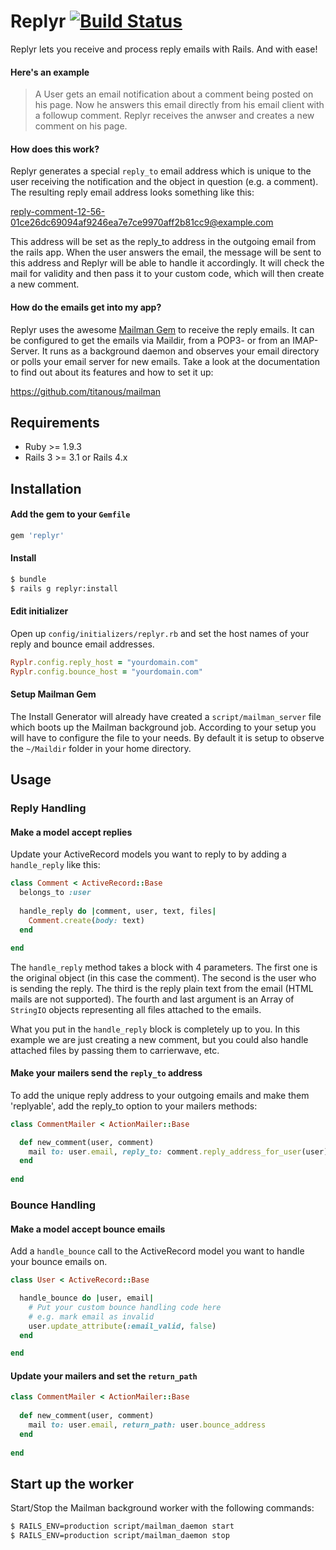 # Replyr [![Build Status](https://travis-ci.org/wursttheke/replyr.png?branch=master)](https://travis-ci.org/wursttheke/replyr)

Replyr lets you receive and process reply emails with Rails. And with ease!

#### Here's an example

> A User gets an email notification about a comment being posted on his page. Now he answers this email directly from his email client with a followup comment. Replyr receives the anwser and creates a new comment on his page.

#### How does this work?

Replyr generates a special `reply_to` email address which is unique to the user receiving the notification and the object in question (e.g. a comment). The resulting reply email address looks something like this:

reply-comment-12-56-01ce26dc69094af9246ea7e7ce9970aff2b81cc9@example.com

This address will be set as the reply_to address in the outgoing email from the rails app. When the user answers the email, the message will be sent to this address and Replyr will be able to handle it accordingly. It will check the mail for validity and then pass it to your custom code, which will then create a new comment.

#### How do the emails get into my app?

Replyr uses the awesome [Mailman Gem](https://github.com/titanous/mailman) to receive the reply emails. It can be configured to get the emails via Maildir, from a POP3- or from an IMAP-Server. It runs as a background daemon and observes your email directory or polls your email server for new emails. Take a look at the documentation to find out about its features and how to set it up:

https://github.com/titanous/mailman

## Requirements

  - Ruby >= 1.9.3
  - Rails 3 >= 3.1 or Rails 4.x

## Installation

#### Add the gem to your `Gemfile`

```ruby
gem 'replyr'
```

#### Install

```bash
$ bundle
$ rails g replyr:install
```

#### Edit initializer 

Open up `config/initializers/replyr.rb` and set the host names of your reply and bounce email addresses.

```ruby
Ryplr.config.reply_host = "yourdomain.com"
Ryplr.config.bounce_host = "yourdomain.com"
```

#### Setup Mailman Gem

The Install Generator will already have created a `script/mailman_server` file which boots up the Mailman background job. According to your setup you will have to configure the file to your needs. By default it is setup to observe the `~/Maildir` folder in your home directory.

## Usage

### Reply Handling

#### Make a model accept replies

Update your ActiveRecord models you want to reply to by adding a `handle_reply` like this:

```ruby
class Comment < ActiveRecord::Base
  belongs_to :user
  
  handle_reply do |comment, user, text, files|
    Comment.create(body: text)
  end

end
```

The `handle_reply` method takes a block with 4 parameters. The first one is the original object (in this case the comment). The second is the user who is sending the reply. The third is the reply plain text from the email (HTML mails are not supported). The fourth and last argument is an Array of `StringIO` objects representing all files attached to the emails.

What you put in the `handle_reply` block is completely up to you. In this example we are just creating a new comment, but you could also handle attached files by passing them to carrierwave, etc.

#### Make your mailers send the `reply_to` address

To add the unique reply address to your outgoing emails and make them 'replyable', add the reply_to option to your mailers methods:

```ruby
class CommentMailer < ActionMailer::Base

  def new_comment(user, comment)
    mail to: user.email, reply_to: comment.reply_address_for_user(user)
  end
  
end
```

### Bounce Handling

#### Make a model accept bounce emails

Add a `handle_bounce` call to the ActiveRecord model you want to handle your bounce emails on.

```ruby
class User < ActiveRecord::Base

  handle_bounce do |user, email|
    # Put your custom bounce handling code here
    # e.g. mark email as invalid
    user.update_attribute(:email_valid, false)
  end

end
```

#### Update your mailers and set the `return_path`

```ruby
class CommentMailer < ActionMailer::Base
  
  def new_comment(user, comment)
    mail to: user.email, return_path: user.bounce_address
  end
  
end
```


## Start up the worker

Start/Stop the Mailman background worker with the following commands:

```bash
$ RAILS_ENV=production script/mailman_daemon start
$ RAILS_ENV=production script/mailman_daemon stop
```
